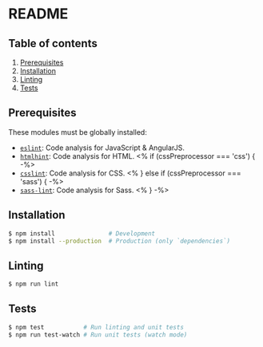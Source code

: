 # README

## Table of contents

1. [Prerequisites](#prerequisites)
2. [Installation](#installation)
3. [Linting](#linting)
4. [Tests](#tests)

## Prerequisites

These modules must be globally installed:

* [`eslint`](https://www.npmjs.com/package/eslint): Code analysis for JavaScript & AngularJS.
* [`htmlhint`](https://www.npmjs.com/package/htmlhint): Code analysis for HTML.
<% if (cssPreprocessor === 'css') { -%>
* [`csslint`](https://www.npmjs.com/package/csslint): Code analysis for CSS.
<% } else if (cssPreprocessor === 'sass') { -%>
* [`sass-lint`](https://github.com/sasstools/sass-lint): Code analysis for Sass.
<% } -%>

## Installation

```sh
$ npm install               # Development
$ npm install --production  # Production (only `dependencies`)
```

## Linting

```sh
$ npm run lint
```

## Tests

```sh
$ npm test           # Run linting and unit tests
$ npm run test-watch # Run unit tests (watch mode)
```
